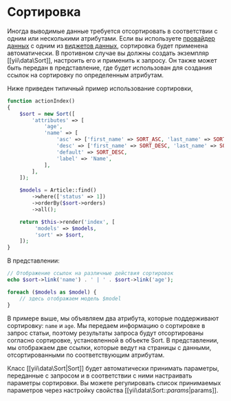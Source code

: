 Сортировка
=======

Иногда выводимые данные требуется отсортировать в соответствии с одним или несколькими атрибутами. 
Если вы используете [провайдер данных](output-data-providers.md) с одним из [виджетов данных](output-data-widgets.md), 
сортировка будет применена автоматически. В противном случае вы должны создать экземпляр [[yii\data\Sort]], 
настроить его и применить к запросу. Он также может быть передан в представление, где будет использован 
для создания ссылок на сортировку по определенным атрибутам.

Ниже приведен типичный пример использование сортировки,

```php
function actionIndex()
{
    $sort = new Sort([
        'attributes' => [
            'age',
            'name' => [
                'asc' => ['first_name' => SORT_ASC, 'last_name' => SORT_ASC],
                'desc' => ['first_name' => SORT_DESC, 'last_name' => SORT_DESC],
                'default' => SORT_DESC,
                'label' => 'Name',
            ],
        ],
    ]);

    $models = Article::find()
        ->where(['status' => 1])
        ->orderBy($sort->orders)
        ->all();

    return $this->render('index', [
         'models' => $models,
         'sort' => $sort,
    ]);
}
```

В представлении:

```php
// Отображение ссылок на различные действия сортировок
echo $sort->link('name') . ' | ' . $sort->link('age');

foreach ($models as $model) {
    // здесь отображаем модель $model
}
```

В примере выше, мы объявляем два атрибута, которые поддерживают сортировку: `name` и `age`.
Мы передаем информацию о сортировке в запрос статьи, поэтому результаты запроса будут отсортированы 
согласно сортировке, установленной в объекте Sort. В представлении, мы отображаем две ссылки, 
которые ведут на страницы с данными, отсортированными по соответствующим атрибутам.

Класс [[yii\data\Sort|Sort]] будет автоматически принимать параметры, переданные с запросом 
и в соответствии с ними настраивать параметры сортировки. Вы можете регулировать список принимаемых 
параметров через настройку свойства  [[yii\data\Sort::$params|$params]].
